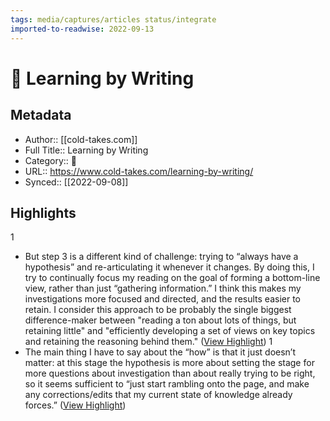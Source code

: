 ```yaml
---
tags: media/captures/articles status/integrate
imported-to-readwise: 2022-09-13
---
```

# 📰 Learning by Writing

## Metadata
- Author:: [[cold-takes.com]]
- Full Title:: Learning by Writing
- Category:: 📰
- URL:: https://www.cold-takes.com/learning-by-writing/
- Synced:: [[2022-09-08]]

## Highlights
1
- But step 3 is a different kind of challenge: trying to “always have a hypothesis” and re-articulating it whenever it changes. By doing this, I try to continually focus my reading on the goal of forming a bottom-line view, rather than just “gathering information.” I think this makes my investigations more focused and directed, and the results easier to retain. I consider this approach to be probably the single biggest difference-maker between "reading a ton about lots of things, but retaining little" and "efficiently developing a set of views on key topics and retaining the reasoning behind them." ([View Highlight](https://instapaper.com/read/1534839698/20635840))
1
- The main thing I have to say about the “how” is that it just doesn’t matter: at this stage the hypothesis is more about setting the stage for more questions about investigation than about really trying to be right, so it seems sufficient to “just start rambling onto the page, and make any corrections/edits that my current state of knowledge already forces.” ([View Highlight](https://instapaper.com/read/1534839698/20635856))
